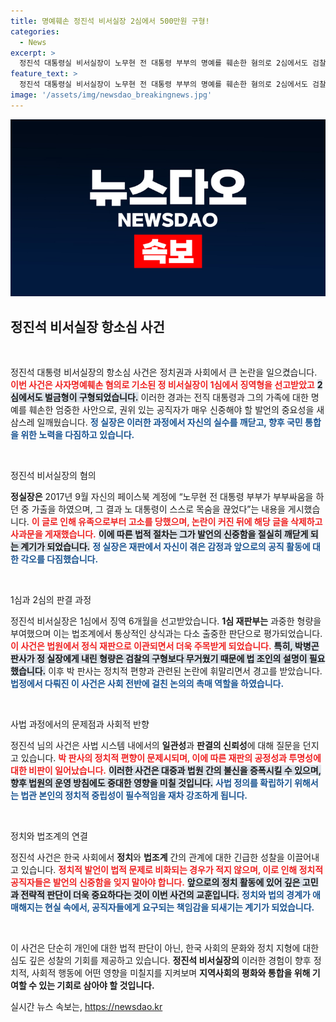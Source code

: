 ```yaml
---
title: 명예훼손 정진석 비서실장 2심에서 500만원 구형!
categories:
  - News
excerpt: >
  정진석 대통령실 비서실장이 노무현 전 대통령 부부의 명예를 훼손한 혐의로 2심에서도 검찰이 벌금형을 구형했다. 그는 진심 어린 사과와 함께 공직에서의 신중함을 약속하며 재판에 임했다. 명예 회복을 위한 그의 노력은 과연 통할까?
feature_text: >
  정진석 대통령실 비서실장이 노무현 전 대통령 부부의 명예를 훼손한 혐의로 2심에서도 검찰이 벌금형을 구형했다. 그는 진심 어린 사과와 함께 공직에서의 신중함을 약속하며 재판에 임했다. 명예 회복을 위한 그의 노력은 과연 통할까?
image: '/assets/img/newsdao_breakingnews.jpg'
---
```


<p><img src="/assets/img/newsdao_breakingnews.jpg" alt="firstkoreanews 속보" /></p>

<h2 data-ke-size="size26">정진석 비서실장 항소심 사건</h2>

<p data-ke-size="size16">&nbsp;</p>

<p>정진석 대통령 비서실장의 항소심 사건은 정치권과 사회에서 큰 논란을 일으켰습니다. <b><span style="color: #ee2323;">이번 사건은 사자명예훼손 혐의로 기소된 정 비서실장이 1심에서 징역형을 선고받았고</span></b> <b><span style="background-color: #21538527;">2심에서도 벌금형이 구형되었습니다.</span></b> 이러한 경과는 전직 대통령과 그의 가족에 대한 명예를 훼손한 엄중한 사안으로, 권위 있는 공직자가 매우 신중해야 할 발언의 중요성을 새삼스레 일깨웠습니다. <b><span style="color: #1a5490;">정 실장은 이러한 과정에서 자신의 실수를 깨닫고, 향후 국민 통합을 위한 노력을 다짐하고 있습니다.</span></b></p>

<p data-ke-size="size16">&nbsp;</p>

<p>정진석 비서실장의 혐의</p>

<p><b>정실장은</b> 2017년 9월 자신의 페이스북 계정에 “노무현 전 대통령 부부가 부부싸움을 하던 중 가출을 하였으며, 그 결과 노 대통령이 스스로 목숨을 끊었다”는 내용을 게시했습니다. <b><span style="color: #ee2323;">이 글로 인해 유족으로부터 고소를 당했으며, 논란이 커진 뒤에 해당 글을 삭제하고 사과문을 게재했습니다.</span></b> <b><span style="background-color: #21538527;">이에 따른 법적 절차는 그가 발언의 신중함을 절실히 깨닫게 되는 계기가 되었습니다.</span></b> <b><span style="color: #1a5490;">정 실장은 재판에서 자신이 겪은 감정과 앞으로의 공직 활동에 대한 각오를 다짐했습니다.</span></b></p>

<p data-ke-size="size16">&nbsp;</p>

<p>1심과 2심의 판결 과정</p>

<p>정진석 비서실장은 1심에서 징역 6개월을 선고받았습니다. <b>1심 재판부는</b> 과중한 형량을 부여했으며 이는 법조계에서 통상적인 상식과는 다소 출중한 판단으로 평가되었습니다. <b><span style="color: #ee2323;">이 사건은 법원에서 정식 재판으로 이관되면서 더욱 주목받게 되었습니다.</span></b> <b><span style="background-color: #21538527;">특히, 박병곤 판사가 정 실장에게 내린 형량은 검찰의 구형보다 무거웠기 때문에 법 조인의 설명이 필요했습니다.</span></b> 이후 박 판사는 정치적 편향과 관련된 논란에 휘말리면서 경고를 받았습니다. <b><span style="color: #1a5490;">법정에서 다뤄진 이 사건은 사회 전반에 걸친 논의의 촉매 역할을 하였습니다.</span></b></p>

<p data-ke-size="size16">&nbsp;</p>

<p>사법 과정에서의 문제점과 사회적 반향</p>

<p>정진석 님의 사건은 사법 시스템 내에서의 <b>일관성</b>과 <b>판결의 신뢰성</b>에 대해 질문을 던지고 있습니다. <b><span style="color: #ee2323;">박 판사의 정치적 편향이 문제시되며, 이에 따른 재판의 공정성과 투명성에 대한 비판이 일어났습니다.</span></b> <b><span style="background-color: #21538527;">이러한 사건은 대중과 법원 간의 불신을 증폭시킬 수 있으며, 향후 법원의 운영 방침에도 중대한 영향을 미칠 것입니다.</span></b> <b><span style="color: #1a5490;">사법 정의를 확립하기 위해서는 법관 본인의 정치적 중립성이 필수적임을 재차 강조하게 됩니다.</span></b></p>

<p data-ke-size="size16">&nbsp;</p>

<p>정치와 법조계의 연결</p>

<p>정진석 사건은 한국 사회에서 <b>정치</b>와 <b>법조계</b> 간의 관계에 대한 긴급한 성찰을 이끌어내고 있습니다. <b><span style="color: #ee2323;">정치적 발언이 법적 문제로 비화되는 경우가 적지 않으며, 이로 인해 정치적 공직자들은 발언의 신중함을 잊지 말아야 합니다.</span></b> <b><span style="background-color: #21538527;">앞으로의 정치 활동에 있어 깊은 고민과 전략적 판단이 더욱 중요하다는 것이 이번 사건의 교훈입니다.</span></b> <b><span style="color: #1a5490;">정치와 법의 경계가 애매해지는 현실 속에서, 공직자들에게 요구되는 책임감을 되새기는 계기가 되었습니다.</span></b></p>

<p data-ke-size="size16">&nbsp;</p>

<p>이 사건은 단순히 개인에 대한 법적 판단이 아닌, 한국 사회의 문화와 정치 지형에 대한 심도 깊은 성찰의 기회를 제공하고 있습니다. <b>정진석 비서실장의</b> 이러한 경험이 향후 정치적, 사회적 행동에 어떤 영향을 미칠지를 지켜보며 <b>지역사회의 평화와 통합을 위해 기여할 수 있는 기회로 삼아야 할 것입니다.</b></p>
실시간 뉴스 속보는, <a href="https://newsdao.kr" rel="dofollow">https://newsdao.kr</a>


